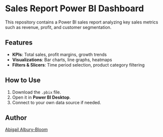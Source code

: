 # Sales Report Power BI Dashboard  
This repository contains a Power BI sales report analyzing key sales metrics such as revenue, profit, and customer segmentation.  

## Features  
- **KPIs**: Total sales, profit margins, growth trends  
- **Visualizations**: Bar charts, line graphs, heatmaps  
- **Filters & Slicers**: Time period selection, product category filtering  

## How to Use  
1. Download the `.pbix` file.  
2. Open it in **Power BI Desktop**.  
3. Connect to your own data source if needed.  

## Author  
[Abigail Albury-Bloom](https://www.linkedin.com/in/abigail-albury-bloom/)  
